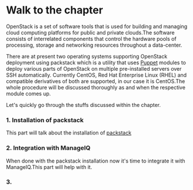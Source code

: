 # Walk to the chapter

OpenStack is a set of software tools that is used for building and managing cloud computing platforms for public and private clouds.The software consists of interrelated components that control the hardware pools of processing, storage and networking resources throughout a data-center.

There are at present two operating systems supporting OpenStack deployment using packstack which is a utility that uses [Puppet](https://puppet.com/docs/puppet/5.4/index.html) modules to deploy various parts of OpenStack on multiple pre-installed servers over SSH automatically. Currently CentOS, Red Hat Enterprise Linux (RHEL) and compatible derivatives of both are supported, in our case it is CentOS.The whole procedure will be discussed thoroughly as and when the respective module comes up.

Let's quickly go through the stuffs discussed within the chapter.

### 1. Installation of packstack

This part will talk about the installation of [packstack](https://wiki.openstack.org/wiki/Packstack)

### 2. Integration with ManageIQ

When done with the packstack installation now it's time to integrate it with ManageIQ.This part will help with it.

### 3. 

